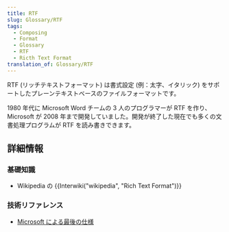 ```yaml
---
title: RTF
slug: Glossary/RTF
tags:
  - Composing
  - Format
  - Glossary
  - RTF
  - Ricth Text Format
translation_of: Glossary/RTF
---
```

RTF (リッチテキストフォーマット) は書式設定 (例：太字、イタリック) をサポートしたプレーンテキストベースのファイルフォーマットです。

1980 年代に Microsoft Word チームの 3 人のプログラマーが RTF を作り、Microsoft が 2008 年まで開発していました。開発が終了した現在でも多くの文書処理プログラムが RTF を読み書きできます。

## 詳細情報

### 基礎知識

- Wikipedia の {{Interwiki("wikipedia", "Rich Text Format")}}

### 技術リファレンス

- [Microsoft による最後の仕様](http://www.microsoft.com/en-us/download/details.aspx?id=10725)
